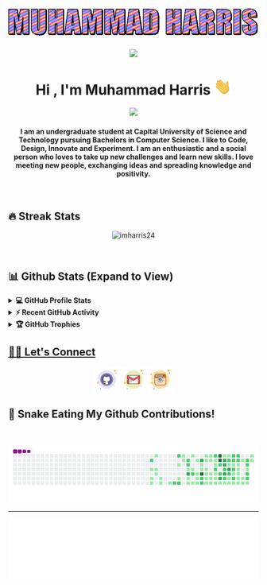 <h1 align="center">
  <img src="https://github.com/imharris24/imharris24/blob/main/Resouces/Name.gif" alt="Muhammad Harris" />
</h1>

<p align="center">
  <a href="https://count.getloli.com/"><img src="https://count.getloli.com/get/@:imharris24"></a>
</p>

<h1 align="center">Hi , I'm Muhammad Harris <img src="https://github.com/imharris24/imharris24/blob/main/Resouces/HandWave.gif" width="35"></h1>
<p align="center">
  <a href="https://github.com/imharris24/imharris24"><img src="https://readme-typing-svg.herokuapp.com?lines=Computer+Science+Student;Future+Full+Stack+Developer;Always%20learning%20new%20things&center=true&width=500&height=50"></a>
</p>
<h4 align="center">I am an undergraduate student at Capital University of Science and Technology pursuing Bachelors in Computer Science. I like to Code, Design, Innovate and Experiment. I am an enthusiastic and a social person who loves to take up new challenges and learn new skills. I love meeting new people, exchanging ideas and spreading knowledge and positivity.</h4>
<br>

## 🔥 Streak Stats
<p align="center"><img src="https://github-readme-streak-stats.herokuapp.com/?user=imharris24&hide_border=true&theme=slateorange&background=FFFFFF00" alt="imharris24"  /></p>

<br/>

## 📊 Github Stats (Expand to View) 


<details> 
  <summary><b>💻 GitHub Profile Stats</b></summary>
  <br/>
  <p align="center">
    <a href="https://github.com/imharris24/"><img alt="Harris's Github Stats" src="https://github-readme-stats.vercel.app/api?username=imharris24&show_icons=true&count_private=true&theme=slateorange&hide_border=true&bg_color=00000000" height="192px"/></a>
<br/>
  &nbsp;
	  <img src="https://github-readme-stats.vercel.app/api/top-langs?username=imharris24&show_icons=true&locale=en&layout=compact&theme=slateorange&hide_border=true&bg_color=00000000" alt="imharris24" height="192px"/>
  <br/>
  <b>Note:</b> Top languages is only a metric of the languages my public code consists of and doesn't reflect experience or skill level.
  </p>
</details>


<details>
  <summary><b>⚡ Recent GitHub Activity</b></summary>
  <br/>
   <a href="https://github.com/imharris24"><img alt="Harris's Activity Graph" src="https://activity-graph.herokuapp.com/graph?username=imharris24&custom_title=Muhammad%20Harris's%20Contribution%20Graph&theme=github" /></a>
  <br/>

</details>

<details> 
  <summary><b>🏆 GitHub Trophies</b></summary>
  <br/>
  <p align="center">
  <a href="https://github.com/imharris24/">
  <img alig src="https://github-profile-trophy.vercel.app/?username=imharris24&no-bg=true&no-frame=true&theme=darkhub&column=6" />
  </p>
</details>





## 🙋‍♀️ Let's Connect
<p align="center">
	<a href="mailto:harris20014@gmail.com"><img src="https://github.com/imharris24/imharris24/blob/main/Resouces/github.png" alt="Gmail"/></a>
	<a href="https://github.com/imharris24"><img src="https://github.com/imharris24/imharris24/blob/main/Resouces/gmail.png" alt="GitHub"/></a>
	<a href="https://instagram.com/im_harrisg"><img src="https://github.com/imharris24/imharris24/blob/main/Resouces/instagram.png" alt="Instagram"/></a>
</p>

## 🐍 Snake Eating My Github Contributions!
<br/>

![snake gif](https://github.com/imharris24/imharris24/blob/main/Resouces/github-contribution-grid-snake.gif)
<br/>

<hr/>

<img height="120" alt="Thanks for visiting me" width="100%" src="https://github.com/imharris24/imharris24/blob/main/Resouces/marquee.svg" />
